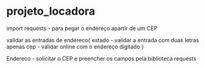# projeto_locadora
import requests - para pegar o endereço apartir de um CEP

validar as entradas de endereco{
    estado - validar a entrada com duas letras apenas
    cep - validar online com o endereço digitado
}

Endereco - solicitar o CEP e preencher os campos pela biblioteca requests